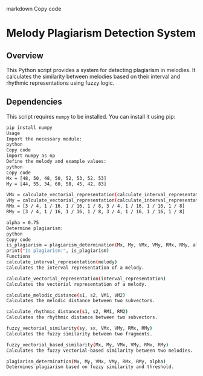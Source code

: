 markdown
Copy code
# Melody Plagiarism Detection System

## Overview

This Python script provides a system for detecting plagiarism in melodies. It calculates the similarity between melodies based on their interval and rhythmic representations using fuzzy logic.

## Dependencies

This script requires `numpy` to be installed. You can install it using pip:

```bash
pip install numpy
Usage
Import the necessary module:
python
Copy code
import numpy as np
Define the melody and example values:
python
Copy code
Mx = [48, 50, 48, 50, 52, 53, 52, 53]
My = [44, 55, 34, 60, 58, 45, 42, 83]

VMx = calculate_vectorial_representation(calculate_interval_representation(Mx))
VMy = calculate_vectorial_representation(calculate_interval_representation(My))
RMx = [3 / 4, 1 / 16, 1 / 16, 1 / 8, 3 / 4, 1 / 16, 1 / 16, 1 / 8]
RMy = [3 / 4, 1 / 16, 1 / 16, 1 / 8, 3 / 4, 1 / 16, 1 / 16, 1 / 8]

alpha = 0.75
Determine plagiarism:
python
Copy code
is_plagiarism = plagiarism_determination(Mx, My, VMx, VMy, RMx, RMy, alpha)
print("Is plagiarism:", is_plagiarism)
Functions
calculate_interval_representation(melody)
Calculates the interval representation of a melody.

calculate_vectorial_representation(interval_representation)
Calculates the vectorial representation of a melody.

calculate_melodic_distance(s1, s2, VM1, VM2)
Calculates the melodic distance between two subvectors.

calculate_rhythmic_distance(s1, s2, RM1, RM2)
Calculates the rhythmic distance between two subvectors.

fuzzy_vectorial_similarity(sy, sx, VMx, VMy, RMx, RMy)
Calculates the fuzzy similarity between two fragments.

fuzzy_vectorial_based_similarity(Mx, My, VMx, VMy, RMx, RMy)
Calculates the fuzzy vectorial-based similarity between two melodies.

plagiarism_determination(Mx, My, VMx, VMy, RMx, RMy, alpha)
Determines plagiarism based on fuzzy similarity and threshold.
